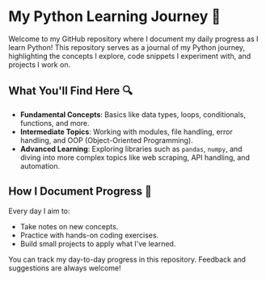 # My Python Learning Journey 🐍

Welcome to my GitHub repository where I document my daily progress as I learn Python! This repository serves as a journal of my Python journey, highlighting the concepts I explore, code snippets I experiment with, and projects I work on.

## What You'll Find Here 🔍

- **Fundamental Concepts**: Basics like data types, loops, conditionals, functions, and more.
- **Intermediate Topics**: Working with modules, file handling, error handling, and OOP (Object-Oriented Programming).
- **Advanced Learning**: Exploring libraries such as `pandas`, `numpy`, and diving into more complex topics like web scraping, API handling, and automation.

## How I Document Progress 📝

Every day I aim to:
- Take notes on new concepts.
- Practice with hands-on coding exercises.
- Build small projects to apply what I've learned.

You can track my day-to-day progress in this repository. Feedback and suggestions are always welcome!